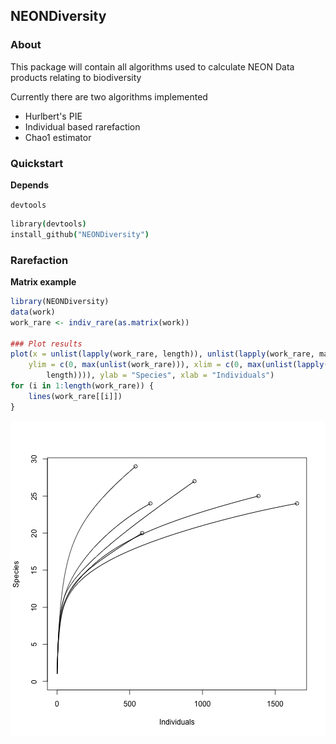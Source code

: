 ## NEONDiversity

### About

This package will contain all algorithms used to calculate NEON Data products relating to biodiversity

Currently there are two algorithms implemented

* Hurlbert's PIE
* Individual based rarefaction
* Chao1 estimator

### Quickstart

__Depends__

`devtools`

```coffee
library(devtools)
install_github("NEONDiversity")
```

### Rarefaction


__Matrix example__

```r
library(NEONDiversity)
data(work)
work_rare <- indiv_rare(as.matrix(work))

### Plot results
plot(x = unlist(lapply(work_rare, length)), unlist(lapply(work_rare, max)), 
    ylim = c(0, max(unlist(work_rare))), xlim = c(0, max(unlist(lapply(work_rare, 
        length)))), ylab = "Species", xlab = "Individuals")
for (i in 1:length(work_rare)) {
    lines(work_rare[[i]])
}
```

![plot of chunk unnamed-chunk-1](inst/imagesunnamed-chunk-1.png) 


